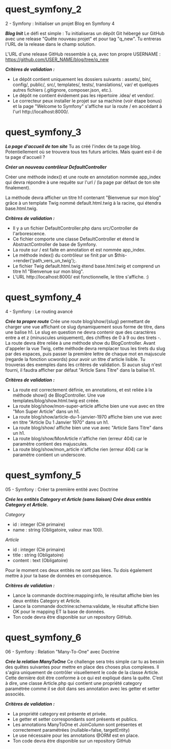 # quest_symfony_2
2 - Symfony : Initialiser un projet Blog en Symfony 4

***Blog Init***
Le défi est simple : Tu initialiseras un dépôt Git hébergé sur GitHub avec une release "Quête nouveau projet" et pour tag "q_new". Tu entreras l'URL de la release dans le champ solution.

L'URL d'une release GitHub ressemble à ça, avec ton propre USERNAME : https://github.com/USER_NAME/blog/tree/q_new

***Critères de validation :***
- Le dépôt contient uniquement les dossiers suivants : assets/, bin/, config/, public/, src/, templates/, tests/, translations/, var/ et quelques autres fichiers (.gitignore, composer.json, etc.).
- Le dépôt ne contient évidement pas les répertoire .idea/ et vendor/.
- Le correcteur peux installer le projet sur sa machine (voir étape bonus) et la page "Welcome to Symfony" s'affiche sur la route / en accédant à l'url http://localhost:8000/.

# quest_symfony_3

***La page d'accueil de ton site***
Tu as créé l'index de ta page blog. Potentiellement où se trouvera tous tes futurs articles. Mais quant est-il de ta page d'accueil ?

***Créer un nouveau contrôleur DefaultController***

Créer une méthode index() et une route en annotation nommée app_index qui devra répondre à une requête sur l'url / (la page par défaut de ton site finalement).

La méthode devra afficher un titre h1 contenant "Bienvenue sur mon blog" grâce à un template Twig nommé default.html.twig à la racine, qui étendra base.html.twig.

***Critères de validation :***
- Il y a un fichier DefaultController.php dans src/Controller de l'arborescence.
- Ce fichier comporte une classe DefaultController et étend le AbstractController de base de Symfony.
- La route sur / est faite en annotation et est nommée app_index.
- Le méthode index() du contrôleur se finit par un $this->render('path_vers_un_twig');.
- Le fichier Twig default.html.twig étend base.html.twig et comprend un titre h1 "Bienvenue sur mon blog".
- L'URL http://localhost:8000/ est fonctionnelle, le titre s'affiche. :)

# quest_symfony_4
4 - Symfony : Le routing avancé
 
 ***Crée ta propre route***
Crée une route blog/show/{slug} permettant de charger une vue affichant ce slug dynamiquement sous forme de titre, dans une balise h1. Le slug en question ne devra contenir que des caractères entre a et z (minuscules uniquement), des chiffres de 0 à 9 ou des tirets -. La route devra être reliée à une méthode show du BlogController. Avant d'appeler la vue Twig, cette méthode devra remplacer tous les tirets du slug par des espaces, puis passer la première lettre de chaque mot en majuscule (regarde la fonction ucwords) pour avoir un titre d'article lisible. Tu trouveras des exemples dans les critères de validation. Si aucun slug n'est fourni, il faudra afficher par défaut "Article Sans Titre" dans la balise h1.

***Critères de validation :***
- La route est correctement définie, en annotations, et est reliée à la méthode show() de BlogController.
Une vue templates/blog/show.html.twig est créée.
- La route blog/show/mon-super-article affiche bien une vue avec en titre "Mon Super Article" dans un h1.
- La route blog/show/article-du-1-janvier-1970 affiche bien une vue avec en titre "Article Du 1 Janvier 1970" dans un h1.
- La route blog/show/ affiche bien une vue avec "Article Sans Titre" dans un h1.
- La route blog/show/MonArticle n'affiche rien (erreur 404) car le paramètre contient des majuscules.
- La route blog/show/mon_article n'affiche rien (erreur 404) car le paramètre contient un underscore.

# quest_symfony_5
05 - Symfony : Créer ta première entité avec Doctrine

***Crée les entités Category et Article (sans liaison)
Crée deux entités Category et Article.***

*Category*
- id : integer (Clé primaire)
- name : string (Obligatoire, valeur max 100).

*Article*
- id : integer (Clé primaire)
- title : string (Obligatoire)
- content : text (Obligatoire)

Pour le moment ces deux entités ne sont pas liées. Tu dois également mettre à jour ta base de données en conséquence.

***Critères de validation :***
- Lance la commande doctrine:mapping:info, le résultat affiche bien les deux entités Category et Article.
- Lance la commande doctrine:schema:validate, le résultat affiche bien OK pour le mapping ET la base de données.
- Ton code devra être disponible sur un repository GitHub.

# quest_symfony_6
06 - Symfony : Relation "Many-To-One" avec Doctrine

***Crée la relation ManyToOne***
Ce challenge sera très simple car tu as besoin des quêtes suivantes pour mettre en place des choses plus complexes. Il s'agira uniquement de contrôler visuellement le code de la classe Article. Cette dernière doit être conforme à ce qui est expliqué dans la quête. C’est à dire, une classe Article.php qui contient une propriété category paramétrée comme il se doit dans ses annotation avec les getter et setter associés.

***Critères de validation :***
- La propriété category est présente et privée.
- Le getter et setter correspondants sont présents et publics.
- Les annotations ManyToOne et JoinColumn sont présentes et correctement paramétrées (nullable=false, targetEntity)
- Le use nécessaire pour les annotations @ORM est en place.
- Ton code devra être disponible sur un repository GitHub
